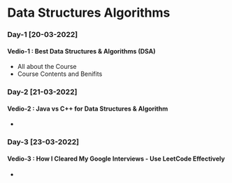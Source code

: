 # Data Structures Algorithms

### Day-1 [20-03-2022]
#### Vedio-1 : Best Data Structures & Algorithms (DSA) 

- All about the Course
- Course Contents and Benifits 

### Day-2 [21-03-2022]
#### Vedio-2 : Java vs C++ for Data Structures & Algorithm

- 

### Day-3 [23-03-2022]
#### Vedio-3 : How I Cleared My Google Interviews - Use LeetCode Effectively

-
